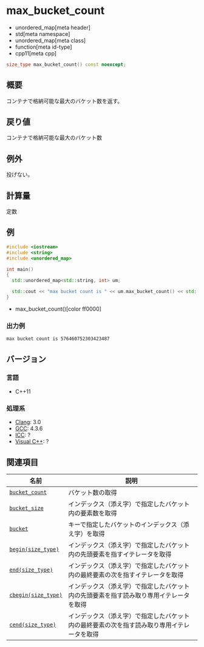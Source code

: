 # max_bucket_count
* unordered_map[meta header]
* std[meta namespace]
* unordered_map[meta class]
* function[meta id-type]
* cpp11[meta cpp]

```cpp
size_type max_bucket_count() const noexcept;
```

## 概要
コンテナで格納可能な最大のバケット数を返す。


## 戻り値
コンテナで格納可能な最大のバケット数


## 例外
投げない。


## 計算量
定数


## 例
```cpp example
#include <iostream>
#include <string>
#include <unordered_map>

int main()
{
  std::unordered_map<std::string, int> um;

  std::cout << "max bucket count is " << um.max_bucket_count() << std::endl;
}
```
* max_bucket_count()[color ff0000]

### 出力例
```
max bucket count is 576460752303423487
```

## バージョン
### 言語
- C++11

### 処理系
- [Clang](/implementation.md#clang): 3.0
- [GCC](/implementation.md#gcc): 4.3.6
- [ICC](/implementation.md#icc): ?
- [Visual C++](/implementation.md#visual_cpp): ?

## 関連項目

| 名前 | 説明 |
|----------------------------------------------|------------------|
| [`bucket_count`](bucket_count.md)          | バケット数の取得 |
| [`bucket_size`](bucket_size.md)            | インデックス（添え字）で指定したバケット内の要素数を取得 |
| [`bucket`](bucket.md)                      | キーで指定したバケットのインデックス（添え字）を取得 |
| [`begin(size_type)`](begin-size_type.md)   | インデックス（添え字）で指定したバケット内の先頭要素を指すイテレータを取得 |
| [`end(size_type)`](end-size_type.md)       | インデックス（添え字）で指定したバケット内の最終要素の次を指すイテレータを取得 |
| [`cbegin(size_type)`](cbegin-size_type.md) | インデックス（添え字）で指定したバケット内の先頭要素を指す読み取り専用イテレータを取得 |
| [`cend(size_type)`](cend-size_type.md)     | インデックス（添え字）で指定したバケット内の最終要素の次を指す読み取り専用イテレータを取得 |

